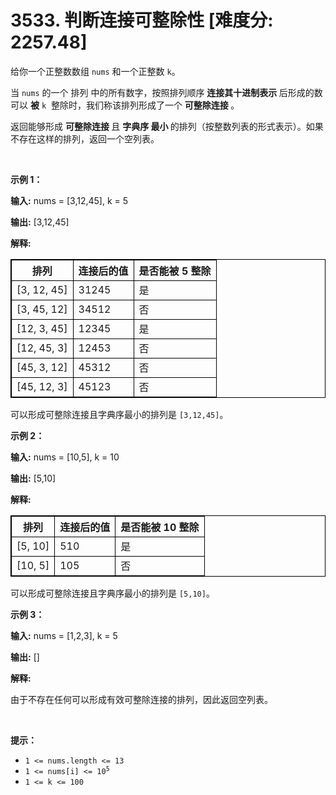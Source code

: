 # 3533. 判断连接可整除性 [难度分: 2257.48]

<p data-end="378" data-start="31">给你一个正整数数组 <code data-end="85" data-start="79">nums</code> 和一个正整数 <code data-end="112" data-start="109">k</code>。</p>

<p data-end="378" data-start="31">当&nbsp;<code data-end="137" data-start="131">nums</code>&nbsp;的一个 <span data-keyword="permutation-array">排列</span> 中的所有数字，按照排列顺序&nbsp;<strong data-end="183" data-start="156">连接其十进制表示&nbsp;</strong>后形成的数可以&nbsp;<strong>被</strong> <code data-end="359" data-start="356">k</code>&nbsp; 整除时，我们称该排列形成了一个&nbsp;<strong>可整除连接&nbsp;</strong>。</p>

<p data-end="561" data-start="380">返回能够形成&nbsp;<strong>可整除连接 </strong>且&nbsp;<strong><span data-keyword="lexicographically-smaller-string">字典序</span> 最小 </strong>的排列（按整数列表的形式表示）。如果不存在这样的排列，返回一个空列表。</p>

<p>&nbsp;</p>

<p><strong class="example">示例 1：</strong></p>

<div class="example-block">
<p><strong>输入:</strong> <span class="example-io">nums = [3,12,45], k = 5</span></p>

<p><strong>输出:</strong> <span class="example-io">[3,12,45]</span></p>

<p><strong>解释:</strong></p>

<table data-end="896" data-start="441" node="[object Object]" style="border: 1px solid black;">
	<thead data-end="497" data-start="441">
		<tr data-end="497" data-start="441">
			<th data-end="458" data-start="441" style="border: 1px solid black;">排列</th>
			<th data-end="479" data-start="458" style="border: 1px solid black;">连接后的值</th>
			<th data-end="497" data-start="479" style="border: 1px solid black;">是否能被 5 整除</th>
		</tr>
	</thead>
	<tbody data-end="896" data-start="555">
		<tr data-end="611" data-start="555">
			<td style="border: 1px solid black;">[3, 12, 45]</td>
			<td style="border: 1px solid black;">31245</td>
			<td style="border: 1px solid black;">是</td>
		</tr>
		<tr data-end="668" data-start="612">
			<td style="border: 1px solid black;">[3, 45, 12]</td>
			<td style="border: 1px solid black;">34512</td>
			<td style="border: 1px solid black;">否</td>
		</tr>
		<tr data-end="725" data-start="669">
			<td style="border: 1px solid black;">[12, 3, 45]</td>
			<td style="border: 1px solid black;">12345</td>
			<td style="border: 1px solid black;">是</td>
		</tr>
		<tr data-end="782" data-start="726">
			<td style="border: 1px solid black;">[12, 45, 3]</td>
			<td style="border: 1px solid black;">12453</td>
			<td style="border: 1px solid black;">否</td>
		</tr>
		<tr data-end="839" data-start="783">
			<td style="border: 1px solid black;">[45, 3, 12]</td>
			<td style="border: 1px solid black;">45312</td>
			<td style="border: 1px solid black;">否</td>
		</tr>
		<tr data-end="896" data-start="840">
			<td style="border: 1px solid black;">[45, 12, 3]</td>
			<td style="border: 1px solid black;">45123</td>
			<td style="border: 1px solid black;">否</td>
		</tr>
	</tbody>
</table>

<p data-end="1618" data-start="1525">可以形成可整除连接且字典序最小的排列是 <code>[3,12,45]</code>。</p>
</div>

<p><strong class="example">示例 2：</strong></p>

<div class="example-block">
<p><strong>输入:</strong> <span class="example-io">nums = [10,5], k = 10</span></p>

<p><strong>输出:</strong> <span class="example-io">[5,10]</span></p>

<p><strong>解释:</strong></p>

<table data-end="1421" data-start="1200" node="[object Object]" style="border: 1px solid black;">
	<thead data-end="1255" data-start="1200">
		<tr data-end="1255" data-start="1200">
			<th data-end="1216" data-start="1200" style="border: 1px solid black;">排列</th>
			<th data-end="1237" data-start="1216" style="border: 1px solid black;">连接后的值</th>
			<th data-end="1255" data-start="1237" style="border: 1px solid black;">是否能被 10 整除</th>
		</tr>
	</thead>
	<tbody data-end="1421" data-start="1312">
		<tr data-end="1366" data-start="1312">
			<td style="border: 1px solid black;">[5, 10]</td>
			<td style="border: 1px solid black;">510</td>
			<td style="border: 1px solid black;">是</td>
		</tr>
		<tr data-end="1421" data-start="1367">
			<td style="border: 1px solid black;">[10, 5]</td>
			<td style="border: 1px solid black;">105</td>
			<td style="border: 1px solid black;">否</td>
		</tr>
	</tbody>
</table>

<p data-end="2011" data-start="1921">可以形成可整除连接且字典序最小的排列是 <code>[5,10]</code>。</p>
</div>

<p><strong class="example">示例 3：</strong></p>

<div class="example-block">
<p><strong>输入:</strong> <span class="example-io">nums = [1,2,3], k = 5</span></p>

<p><strong>输出:</strong> <span class="example-io">[]</span></p>

<p><strong>解释:</strong></p>

<p>由于不存在任何可以形成有效可整除连接的排列，因此返回空列表。</p>
</div>

<p>&nbsp;</p>

<p><strong>提示：</strong></p>

<ul>
	<li><code>1 &lt;= nums.length &lt;= 13</code></li>
	<li><code>1 &lt;= nums[i] &lt;= 10<sup>5</sup></code></li>
	<li><code>1 &lt;= k &lt;= 100</code></li>
</ul>
